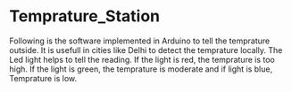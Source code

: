 # Temprature_Station
 Following is the software implemented in Arduino to tell the temprature outside. It is usefull in cities like Delhi to detect the temprature locally. The Led light helps to tell the reading. If the light is red, the temprature is too high. If the light is green, the temprature is moderate and if light is blue, Temprature is low.
